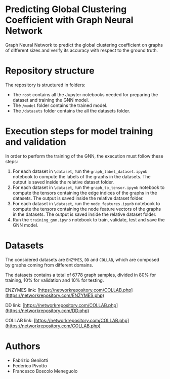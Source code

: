 # Predicting Global Clustering Coefficient with Graph Neural Network
Graph Neural Network to predict the global clustering coefficient on graphs of different sizes and verify its accuracy with respect to the ground truth.

# Repository structure
The repository is structured in folders:
-  The `root` contains all the Jupyter notebooks needed for preparing the dataset and training the GNN model.
-  The `/model` folder contains the trained model.
-  The `/datasets` folder contains the all the datasets folder.

# Execution steps for model training and validation
In order to perform the training of the GNN, the execution must follow these steps:
1.  For each dataset in `\dataset`, run the `graph_label_dataset.ipynb` notebook to compute the labels of the graphs in the datasets. The output is saved inside the relative dataset folder.
2.  For each dataset in `\dataset`, run the `graph_to_tensor.ipynb` notebook to compute the tensors containing the edge indices of the graphs in the datasets. The output is saved inside the relative dataset folder.
3.  For each dataset in `\dataset`, run the `node_features.ipynb` notebook to compute the tensors containing the node feature vectors of the graphs in the datasets. The output is saved inside the relative dataset folder.
4.  Run the `training_gnn.ipynb` notebook to train, validate, test and save the GNN model.

# Datasets
The considered datasets are `ENZYMES`, `DD` and `COLLAB`, which are composed by graphs coming from different domains.

The datasets contains a total of 6778 graph samples, divided in 80% for training, 10% for validation and 10% for testing.

ENZYMES link: [https://networkrepository.com/COLLAB.php](https://networkrepository.com/ENZYMES.php)

DD link: [https://networkrepository.com/COLLAB.php](https://networkrepository.com/DD.php)

COLLAB link: [https://networkrepository.com/COLLAB.php](https://networkrepository.com/COLLAB.php)

# Authors
-  Fabrizio Genilotti
-  Federico Pivotto
-  Francesco Boscolo Meneguolo

